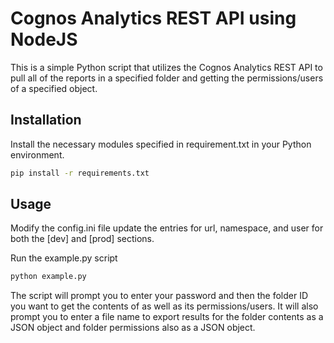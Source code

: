# Cognos Analytics REST API using NodeJS

This is a simple Python script that utilizes the Cognos Analytics REST API to pull all of the reports in a specified folder and getting the permissions/users of a specified object.

## Installation

Install the necessary modules specified in requirement.txt in your Python environment.

```bash
pip install -r requirements.txt
```

## Usage
Modify the config.ini file update the entries for url, namespace, and user for both the [dev] and [prod] sections.

Run the example.py script
```bash
python example.py
```

The script will prompt you to enter your password and then the folder ID you want to get the contents of as well as its permissions/users. It will also prompt you to enter a file name to export results for the folder contents as a JSON object and folder permissions also as a JSON object.
